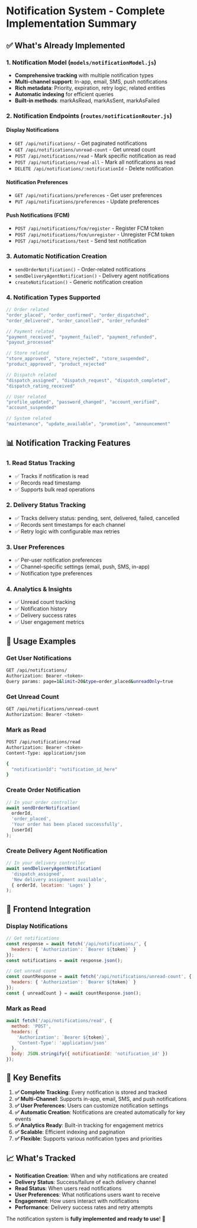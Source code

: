 # Notification System - Complete Implementation Summary

## ✅ What's Already Implemented

### 1. **Notification Model** (`models/notificationModel.js`)
- **Comprehensive tracking** with multiple notification types
- **Multi-channel support**: In-app, email, SMS, push notifications
- **Rich metadata**: Priority, expiration, retry logic, related entities
- **Automatic indexing** for efficient queries
- **Built-in methods**: markAsRead, markAsSent, markAsFailed

### 2. **Notification Endpoints** (`routes/notificationRouter.js`)

#### **Display Notifications**
- `GET /api/notifications/` - Get paginated notifications
- `GET /api/notifications/unread-count` - Get unread count
- `POST /api/notifications/read` - Mark specific notification as read
- `POST /api/notifications/read-all` - Mark all notifications as read
- `DELETE /api/notifications/:notificationId` - Delete notification

#### **Notification Preferences**
- `GET /api/notifications/preferences` - Get user preferences
- `PUT /api/notifications/preferences` - Update preferences

#### **Push Notifications (FCM)**
- `POST /api/notifications/fcm/register` - Register FCM token
- `POST /api/notifications/fcm/unregister` - Unregister FCM token
- `POST /api/notifications/test` - Send test notification

### 3. **Automatic Notification Creation**
- `sendOrderNotification()` - Order-related notifications
- `sendDeliveryAgentNotification()` - Delivery agent notifications
- `createNotification()` - Generic notification creation

### 4. **Notification Types Supported**
```javascript
// Order related
"order_placed", "order_confirmed", "order_dispatched", 
"order_delivered", "order_cancelled", "order_refunded"

// Payment related
"payment_received", "payment_failed", "payment_refunded", 
"payout_processed"

// Store related
"store_approved", "store_rejected", "store_suspended", 
"product_approved", "product_rejected"

// Dispatch related
"dispatch_assigned", "dispatch_request", "dispatch_completed", 
"dispatch_rating_received"

// User related
"profile_updated", "password_changed", "account_verified", 
"account_suspended"

// System related
"maintenance", "update_available", "promotion", "announcement"
```

## 📊 Notification Tracking Features

### **1. Read Status Tracking**
- ✅ Tracks if notification is read
- ✅ Records read timestamp
- ✅ Supports bulk read operations

### **2. Delivery Status Tracking**
- ✅ Tracks delivery status: pending, sent, delivered, failed, cancelled
- ✅ Records sent timestamps for each channel
- ✅ Retry logic with configurable max retries

### **3. User Preferences**
- ✅ Per-user notification preferences
- ✅ Channel-specific settings (email, push, SMS, in-app)
- ✅ Notification type preferences

### **4. Analytics & Insights**
- ✅ Unread count tracking
- ✅ Notification history
- ✅ Delivery success rates
- ✅ User engagement metrics

## 🔧 Usage Examples

### **Get User Notifications**
```bash
GET /api/notifications/
Authorization: Bearer <token>
Query params: page=1&limit=20&type=order_placed&unreadOnly=true
```

### **Get Unread Count**
```bash
GET /api/notifications/unread-count
Authorization: Bearer <token>
```

### **Mark as Read**
```bash
POST /api/notifications/read
Authorization: Bearer <token>
Content-Type: application/json

{
  "notificationId": "notification_id_here"
}
```

### **Create Order Notification**
```javascript
// In your order controller
await sendOrderNotification(
  orderId,
  'order_placed',
  'Your order has been placed successfully',
  [userId]
);
```

### **Create Delivery Agent Notification**
```javascript
// In your delivery controller
await sendDeliveryAgentNotification(
  'dispatch_assigned',
  'New delivery assignment available',
  { orderId, location: 'Lagos' }
);
```

## 📱 Frontend Integration

### **Display Notifications**
```javascript
// Get notifications
const response = await fetch('/api/notifications/', {
  headers: { 'Authorization': `Bearer ${token}` }
});
const notifications = await response.json();

// Get unread count
const countResponse = await fetch('/api/notifications/unread-count', {
  headers: { 'Authorization': `Bearer ${token}` }
});
const { unreadCount } = await countResponse.json();
```

### **Mark as Read**
```javascript
await fetch('/api/notifications/read', {
  method: 'POST',
  headers: {
    'Authorization': `Bearer ${token}`,
    'Content-Type': 'application/json'
  },
  body: JSON.stringify({ notificationId: 'notification_id' })
});
```

## 🎯 Key Benefits

1. **✅ Complete Tracking**: Every notification is stored and tracked
2. **✅ Multi-Channel**: Supports in-app, email, SMS, and push notifications
3. **✅ User Preferences**: Users can customize notification settings
4. **✅ Automatic Creation**: Notifications are created automatically for key events
5. **✅ Analytics Ready**: Built-in tracking for engagement metrics
6. **✅ Scalable**: Efficient indexing and pagination
7. **✅ Flexible**: Supports various notification types and priorities

## 📈 What's Tracked

- **Notification Creation**: When and why notifications are created
- **Delivery Status**: Success/failure of each delivery channel
- **Read Status**: When users read notifications
- **User Preferences**: What notifications users want to receive
- **Engagement**: How users interact with notifications
- **Performance**: Delivery success rates and retry attempts

The notification system is **fully implemented and ready to use**! 🎉
